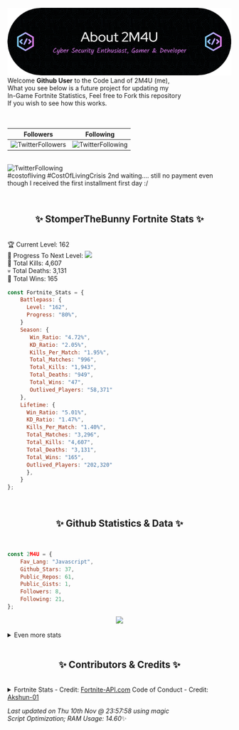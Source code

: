 
  ![Header](./src/github-banner.png)
  <br>
  Welcome **Github User** to the Code Land of 2M4U (me),<br>
  What you see below is a future project for updating my<br>
  In-Game Fortnite Statistics, Feel free to Fork this repository<br>
  If you wish to see how this works.
  <br><br>
  <br>
  
  | Followers  | Following |
  | ---------- |:---------:|
  | ![TwitterFollowers](https://img.shields.io/badge/Twitter%20Followers-80-blue)  | ![TwitterFollowing](https://img.shields.io/badge/Twitter%20Following-232-blue)  |


  <br>![TwitterFollowing](https://img.shields.io/badge/Latest%20Tweet--blue)<br>
  #costofliving #CostOfLivingCrisis 
2nd waiting.... still no payment even though I received the first installment first day :/
   
  <br><h2 align="center"> ✨ StomperTheBunny Fortnite Stats ✨</h2><br>
  🏆 Current Level: 162<br>
  🎉 Progress To Next Level: ![](https://geps.dev/progress/80)<br>
  🎯 Total Kills: 4,607<br>
  💀 Total Deaths: 3,131<br>
  👑 Total Wins: 165<br>

```js
const Fortnite_Stats = {
    Battlepass: {
      Level: "162",
      Progress: "80%",    
    }
    Season: { 
       Win_Ratio: "4.72%",
       KD_Ratio: "2.05%",
       Kills_Per_Match: "1.95%",
       Total_Matches: "996",
       Total_Kills: "1,943",
       Total_Deaths: "949",
       Total_Wins: "47",
       Outlived_Players: "58,371"
    },
    Lifetime: {
      Win_Ratio: "5.01%",
      KD_Ratio: "1.47%",
      Kills_Per_Match: "1.40%",
      Total_Matches: "3,296",
      Total_Kills: "4,607",
      Total_Deaths: "3,131",
      Total_Wins: "165",
      Outlived_Players: "202,320"
      },
    }
}; 
```


<br><h2 align="center"> ✨ Github Statistics & Data ✨</h2><br>

```js
const 2M4U = {
    Fav_Lang: "Javascript",
    Github_Stars: 37,
    Public_Repos: 61,
    Public_Gists: 1,
    Followers: 8,
    Following: 21,
}; 
```

<p align="center">
<img src="https://github-readme-streak-stats.herokuapp.com/?user=2M4U&theme=tokyonight">
</p>
<details>
  <summary>
      Even more stats
  </summary>
  <p align="center">
    <img src="https://github-profile-trophy.vercel.app/?username=2M4U&theme=dracula">
    <img src="https://github-readme-stats.vercel.app/api?username=2M4U&theme=tokyonight&count_private=true&show_icons=true&include_all_commits=true">
  </p>
</details>
<br><h2 align="center"> ✨ Contributors & Credits ✨</h2><br>
<details>
  <summary>
      Fortnite Stats - Credit: <a href="https://fortnite-api.com/?utm_source=github.com/2M4U/2M4U">Fortnite-API.com</a>
      Code of Conduct - Credit: <a href="https://github.com/Akshun-01">Akshun-01</a>
  </summary>
</details>

<!-- Last updated on Thu Nov 10 2022 23:57:58 GMT+0000 (Coordinated Universal Time) ;-;-->
<i>Last updated on  Thu 10th Nov @ 23:57:58 using magic<br>
Script Optimization; RAM Usage: 14.60</i>✨